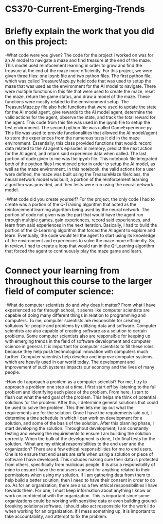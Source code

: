 # CS370-Current-Emerging-Trends


# Briefly explain the work that you did on this project:

  -What code were you given?
      The code for the project I worked on was for an AI model to navigate a maze and find treasure at the end of the maze. This model used reinfocement learning in order to grow and find the treasure at the end of the maze more efficiently. For this project, we were given three files: one ipynb file and two python files. The first python file, which was called TreasureMaze.py held code that was used to setup the maze that was used as the environment for the AI model to navigate. There were multiple functions in this file that were used to create the maze, reset the maze, return the game status, and draw a model of the maze. These functions were mostly related to the ennvironment setup. The TreasureMaze.py file also held functions that were used to update the state for the AI model agent, give rewards to the AI model agent, determine the valid actions for the agent, observe the state, and track the total reward for the agent. This code from this file was used in the ipynb file to setup the test environment. The second python file was called GameExperience.py. This file was used to provide functionalities that allowed the AI model/agent to store the experiences from the numerous tests it did in the maze environment. Essentially, this class provided functions that would: record data related to the AI agent's episodes in memory, predict the next action for the AI agent, and return said experience data when called. The last portion of code given to me was the ipynb file. This notebook file integrated both of the python files I mentioned prior in order to setup the AI model, as well as the maze environment. In this notebook, the valid actions for a user were defined, the maze was built using the TreasureMaze file/class, the neural network model was built, a portion of the reinforcement learning algorithm was provided, and then tests were run using the neural network model.

  -What code did you create yourself?
      For the project, the only code I had to create was a portion of the Q-Training algorithm that acted as the reinforcement learning algorithm being used by the neural network. The portion of code not given was the part that would have the agent run through multiple games, gain experiences, record said experiences, and learn from said experiences in the next iteration. Basically, I had to build the portion of the Q-Learning algorithm that forced the AI agent to explore and learn. Eventually, the code would tell the agent to start using its knowledge of the environment and experiences to solve the maze more efficiently. So, in review, I had to create a loop that would run in the Q-Learning algorithm that forced the agent to continuously play the maze game and learn.

# Connect your learning from throughout this course to the larger field of computer science:

  -What do computer scientists do and why does it matter?
      From what I have experienced so far through school, it seems like computer scientists are capable of doing many different things in relation to programming and computers. To me, computer scientists are responsible for creating soltuions for people and problems by utilizing data and software. Computer scientists are also capable of creating software as a solution to certain problems. Some computer scientists also are responsible for keeping up with emerging trends in the field of software development and computer science in general. It is important for computer scientists to fill these roles because they help push technological innovation with computers much farther. Computer scientists help develop and improve computer systems, which are heavily used in our world today. The development and improvement of such systems impacts our economy and the lives of many people.

  -How do I approach a problem as a computer scientist?
      For me, I try to approach a problem one step at a time. I first start off by listening to the full problem and identifying each piece of the problem. From here, I start to flesh out what the end goal of the problem. This helps me think of potential solutions for the problem. After this, I determine general solutions that could be used to solve the problem. This then lets me lay out what the requirements are for the solution. Once I have the requirements laid out, I determine a time schedule in which I can work on development for a solution, and some of the basis of the solution. After this planning phase, I start developing the solution. Throughout development, I am constantly testing and viewing the requirements to ensure I am building the solution correctly. When the bulk of the development is done, I do final tests for the solution.
  -What are my ethical responsibilities to the end user and the organization?
      There are a few ethical responsibilities for me to end users. One is to ensure that end users are safe when using a solution or piece of software I have developed. This includes making sure their data is protected from others, specifically from malicious people. It is also a responsibility of mine to ensure I have the end users consent for anything related to their permissions when using my solution. If I am gathering data from them to help build a better solution, then I need to have their consent in order to do so. As for an organization, there are also a few ethical responsibilities I have towards them. For one, I must keep information about anything I know or work on confidential with the organization. This is important since some organizations could be working with sensitive data or even building ground-breaking solutions/software. I should also act responsible for the work I do when working for an organization. If I mess something up, it is important to take accountability, and attempt to fix the problem.
